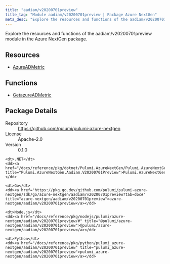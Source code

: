 ```yaml
---
title: "aadiam/v20200701preview"
title_tag: "Module aadiam/v20200701preview | Package Azure NextGen"
meta_desc: "Explore the resources and functions of the aadiam/v20200701preview module in the Azure NextGen package."
---
```


<!-- WARNING: this file was generated by Pulumi Docs Generator. -->
<!-- Do not edit by hand unless you're certain you know what you are doing! -->

Explore the resources and functions of the aadiam/v20200701preview module in the Azure NextGen package.

<h2 id="resources">Resources</h2>
<ul class="api">
    <li><a href="azureadmetric" title="AzureADMetric"><span class="symbol resource"></span>AzureADMetric</a></li>
</ul>

<h2 id="functions">Functions</h2>
<ul class="api">
    <li><a href="getazureadmetric" title="GetazureADMetric"><span class="symbol function"></span>GetazureADMetric</a></li>
</ul>

<h2 id="package-details">Package Details</h2>
<dl class="package-details">
	<dt>Repository</dt>
	<dd><a href="https://github.com/pulumi/pulumi-azure-nextgen">https://github.com/pulumi/pulumi-azure-nextgen</a></dd>
	<dt>License</dt>
	<dd>Apache-2.0</dd>
	<dt>Version</dt>
	<dd>0.1.0</dd>
</dl>



<dl class="tabular">

    <dt>.NET</dt>
    <dd><a href="/docs/reference/pkg/dotnet/Pulumi.AzureNextGen/Pulumi.AzureNextGen.Aadiam.V20200701Preview.html" title="Pulumi.AzureNextGen.Aadiam.V20200701Preview">Pulumi.AzureNextGen.Aadiam.V20200701Preview</a></dd>

    <dt>Go</dt>
    <dd><a href="https://pkg.go.dev/github.com/pulumi/pulumi-azure-nextgen/sdk/go/azure-nextgen/aadiam/v20200701preview?tab=doc#" title="azure-nextgen/aadiam/v20200701preview">azure-nextgen/aadiam/v20200701preview</a></dd>

    <dt>Node.js</dt>
    <dd><a href="/docs/reference/pkg/nodejs/pulumi/azure-nextgen/aadiam/v20200701preview/#" title="@pulumi/azure-nextgen/aadiam/v20200701preview">@pulumi/azure-nextgen/aadiam/v20200701preview</a></dd>

    <dt>Python</dt>
    <dd><a href="/docs/reference/pkg/python/pulumi_azure-nextgen/aadiam/v20200701preview" title="pulumi_azure-nextgen/aadiam/v20200701preview">pulumi_azure-nextgen/aadiam/v20200701preview</a></dd>

</dl>

